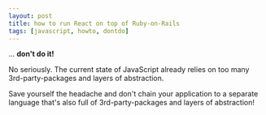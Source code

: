 ```yaml
---
layout: post
title: how to run React on top of Ruby-on-Rails
tags: [javascript, howto, dontdo]
---
```


... **don't do it!**

No seriously. The current state of JavaScript already relies on too many 3rd-party-packages and layers of abstraction.

Save yourself the headache and don't chain your application to a separate language that's also full of 3rd-party-packages and layers of abstraction!
